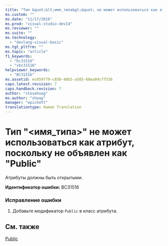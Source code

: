 ```yaml
---
title: "Тип &quot;&lt;имя_типа&gt;&quot; не может использоваться как атрибут, поскольку не объявлен как &quot;Public&quot; | Microsoft Docs"
ms.custom: ""
ms.date: "11/17/2016"
ms.prod: "visual-studio-dev14"
ms.reviewer: ""
ms.suite: ""
ms.technology: 
  - "devlang-visual-basic"
ms.tgt_pltfrm: ""
ms.topic: "article"
f1_keywords: 
  - "bc31516"
  - "vbc31516"
helpviewer_keywords: 
  - "BC31516"
ms.assetid: ec659779-c850-48b5-a585-68ea84cff536
caps.latest.revision: 7
caps.handback.revision: 7
author: "stevehoag"
ms.author: "shoag"
manager: "wpickett"
translationtype: Human Translation
---
```

# Тип &quot;&lt;имя_типа&gt;&quot; не может использоваться как атрибут, поскольку не объявлен как &quot;Public&quot;
Атрибуты должны быть открытыми.  
  
 **Идентификатор ошибки:** BC31516  
  
### Исправление ошибки  
  
1.  Добавьте модификатор `Public` в класс атрибута.  
  
## См. также  
 [Public](../../visual-basic/language-reference/modifiers/public.md)
